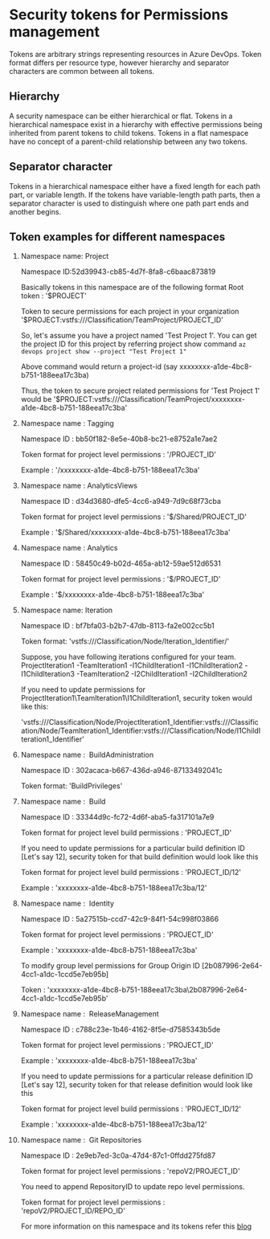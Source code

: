 # Security tokens for Permissions management

Tokens are arbitrary strings representing resources in Azure DevOps. Token format differs per resource type, however hierarchy and separator characters are common between all tokens.

## Hierarchy

A security namespace can be either hierarchical or flat.
Tokens in a hierarchical namespace exist in a hierarchy with effective permissions being inherited from parent tokens to child tokens.
Tokens in a flat namespace have no concept of a parent-child relationship between any two tokens.

## Separator character

Tokens in a hierarchical namespace either have a fixed length for each path part, or variable length.
If the tokens have variable-length path parts, then a separator character is used to distinguish where one path part ends and another begins.

## Token examples for different namespaces

1. Namespace name: Project

    Namespace ID:52d39943-cb85-4d7f-8fa8-c6baac873819

    Basically tokens in this namespace are of the following format
    Root token : '$PROJECT'

    Token to secure permissions for each project in your organization
    '$PROJECT:vstfs:///Classification/TeamProject/PROJECT_ID'

    So, let's assume you have a project named 'Test Project 1'.
    You can get the project ID for this project by referring project show command
    `az devops project show --project "Test Project 1"`

    Above command would return a project-id (say xxxxxxxx-a1de-4bc8-b751-188eea17c3ba)

    Thus, the token to secure project related permissions for 'Test Project 1' would be
    '$PROJECT:vstfs:///Classification/TeamProject/xxxxxxxx-a1de-4bc8-b751-188eea17c3ba'

1. Namespace name : Tagging

   Namespace ID : bb50f182-8e5e-40b8-bc21-e8752a1e7ae2

   Token format for project level permissions : '/PROJECT_ID'

   Example : '/xxxxxxxx-a1de-4bc8-b751-188eea17c3ba'

1. Namespace name : AnalyticsViews

   Namespace ID : d34d3680-dfe5-4cc6-a949-7d9c68f73cba

   Token format for project level permissions : '$/Shared/PROJECT_ID'

   Example : '$/Shared/xxxxxxxx-a1de-4bc8-b751-188eea17c3ba'

1. Namespace name : Analytics

   Namespace ID : 58450c49-b02d-465a-ab12-59ae512d6531

   Token format for project level permissions : '$/PROJECT_ID'

   Example : '$/xxxxxxxx-a1de-4bc8-b751-188eea17c3ba'

1. Namespace name: Iteration

   Namespace ID : bf7bfa03-b2b7-47db-8113-fa2e002cc5b1

   Token format: 'vstfs:///Classification/Node/Iteration_Identifier/'

   Suppose, you have following iterations configured for your team.
   ProjectIteration1
    -TeamIteration1
        -I1ChildIteration1
        -I1ChildIteration2
        -I1ChildIteration3
    -TeamIteration2
        -I2ChildIteration1
        -I2ChildIteration2

   If you need to update permissions for ProjectIteration1\TeamIteration1\I1ChildIteration1, security token would like this:

   'vstfs:///Classification/Node/ProjectIteration1_Identifier:vstfs:///Classification/Node/TeamIteration1_Identifier:vstfs:///Classification/Node/I1ChildIteration1_Identifier'

1. Namespace name :  BuildAdministration

   Namespace ID : 302acaca-b667-436d-a946-87133492041c

   Token format: 'BuildPrivileges'

1. Namespace name :  Build

   Namespace ID : 33344d9c-fc72-4d6f-aba5-fa317101a7e9

   Token format for project level build permissions : 'PROJECT_ID'

   If you need to update permissions for a particular build definition ID [Let's say 12], security token for that build definition would look like this

   Token format for project level build permissions : 'PROJECT_ID/12'

   Example : 'xxxxxxxx-a1de-4bc8-b751-188eea17c3ba/12'

1. Namespace name :  Identity

   Namespace ID : 5a27515b-ccd7-42c9-84f1-54c998f03866

   Token format for project level permissions : 'PROJECT_ID'

   Example : 'xxxxxxxx-a1de-4bc8-b751-188eea17c3ba'

   To modify group level permissions for Group Origin ID [2b087996-2e64-4cc1-a1dc-1ccd5e7eb95b]

   Token : 'xxxxxxxx-a1de-4bc8-b751-188eea17c3ba\2b087996-2e64-4cc1-a1dc-1ccd5e7eb95b'

1. Namespace name :  ReleaseManagement

   Namespace ID : c788c23e-1b46-4162-8f5e-d7585343b5de

   Token format for project level permissions : 'PROJECT_ID'

   Example : 'xxxxxxxx-a1de-4bc8-b751-188eea17c3ba'

   If you need to update permissions for a particular release definition ID [Let's say 12], security token for that release definition would look like this

   Token format for project level build permissions : 'PROJECT_ID/12'

   Example : 'xxxxxxxx-a1de-4bc8-b751-188eea17c3ba/12'

1. Namespace name :  Git Repositories

   Namespace ID : 2e9eb7ed-3c0a-47d4-87c1-0ffdd275fd87

   Token format for project level permissions : 'repoV2/PROJECT_ID'

   You need to append RepositoryID to update repo level permissions.

   Token format for project level permissions : 'repoV2/PROJECT_ID/REPO_ID'

   For more information on this namespace and its tokens refer this [blog](https://devblogs.microsoft.com/devops/git-repo-tokens-for-the-security-service/)